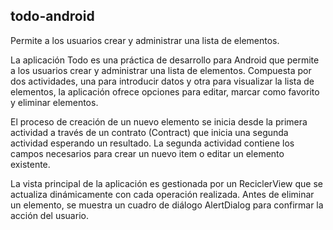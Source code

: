 ## todo-android

Permite a los usuarios crear y administrar una lista de elementos.

La aplicación Todo es una práctica de desarrollo para Android que permite a los usuarios crear y administrar una lista de elementos. Compuesta por dos actividades, una para introducir datos y otra para visualizar la lista de elementos, la aplicación ofrece opciones para editar, marcar como favorito y eliminar elementos.

El proceso de creación de un nuevo elemento se inicia desde la primera actividad a través de un contrato (Contract) que inicia una segunda actividad esperando un resultado. La segunda actividad contiene los campos necesarios para crear un nuevo item o editar un elemento existente.

La vista principal de la aplicación es gestionada por un ReciclerView que se actualiza dinámicamente con cada operación realizada. Antes de eliminar un elemento, se muestra un cuadro de diálogo AlertDialog para confirmar la acción del usuario.

